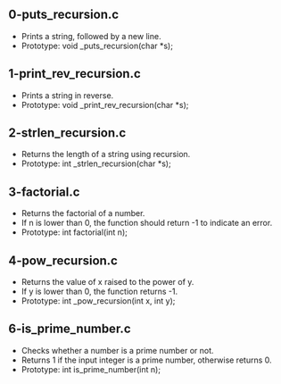 ## 0-puts_recursion.c
- Prints a string, followed by a new line.
- Prototype: void _puts_recursion(char *s);
## 1-print_rev_recursion.c
- Prints a string in reverse.
- Prototype: void _print_rev_recursion(char *s);
## 2-strlen_recursion.c
- Returns the length of a string using recursion.
- Prototype: int _strlen_recursion(char *s);
## 3-factorial.c
- Returns the factorial of a number.
- If n is lower than 0, the function should return -1 to indicate an error.
- Prototype: int factorial(int n);
## 4-pow_recursion.c
- Returns the value of x raised to the power of y.
- If y is lower than 0, the function returns -1.
- Prototype: int _pow_recursion(int x, int y);
## 6-is_prime_number.c
- Checks whether a number is a prime number or not.
- Returns 1 if the input integer is a prime number, otherwise returns 0.
- Prototype: int is_prime_number(int n);
